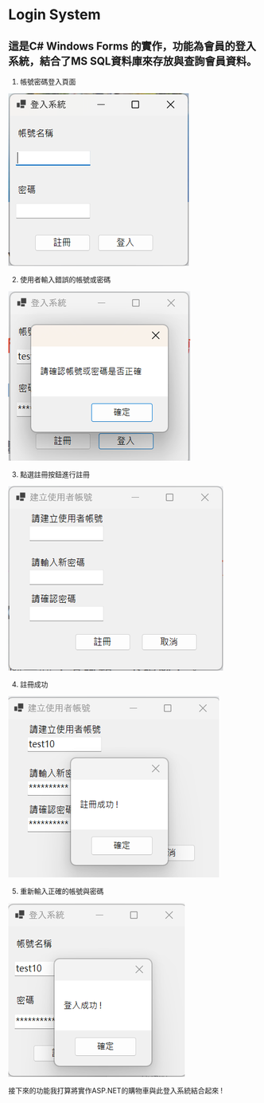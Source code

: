 # Login System
## 這是C# Windows Forms 的實作，功能為會員的登入系統，結合了MS SQL資料庫來存放與查詢會員資料。
1. 帳號密碼登入頁面


![image](https://github.com/WBCOHBO/WinformLoginSystem/blob/readme-edit/WinForm_captures/Login_screen.png)


2. 使用者輸入錯誤的帳號或密碼

![image](https://github.com/WBCOHBO/WinformLoginSystem/blob/readme-edit/WinForm_captures/Login_WrongAccountAndPWD.png)

3. 點選註冊按鈕進行註冊

![image](https://github.com/WBCOHBO/WinformLoginSystem/blob/readme-edit/WinForm_captures/CreateNewAccount.png)

4. 註冊成功

![image](https://github.com/WBCOHBO/WinformLoginSystem/blob/readme-edit/WinForm_captures/CreateAccoountSuccess.png)

5. 重新輸入正確的帳號與密碼

![image](https://github.com/WBCOHBO/WinformLoginSystem/blob/readme-edit/WinForm_captures/LoginSuccess.png)

接下來的功能我打算將實作ASP.NET的購物車與此登入系統結合起來 !
